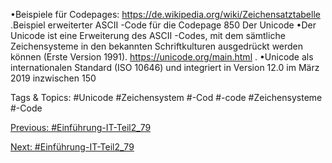 •Beispiele für Codepages: https://de.wikipedia.org/wiki/Zeichensatztabelle .Beispiel erweiterter ASCII -Code für die Codepage 850
Der Unicode
•Der Unicode ist eine Erweiterung des ASCII -Codes, mit dem sämtliche Zeichensysteme in den bekannten 
Schriftkulturen ausgedrückt werden können (Erste Version 1991). https://unicode.org/main.html .
•Unicode als internationalen Standard (ISO 10646) und integriert in Version 12.0 im März 2019 inzwischen 150 

   Tags & Topics:
   #Unicode
   #Zeichensystem
   #-Cod
   #-code
   #Zeichensysteme
   #-Code

[Previous: #Einführung-IT-Teil2_79](Einführung-IT-Teil2_79.md)

[Next: #Einführung-IT-Teil2_79](Einführung-IT-Teil2_79.md)